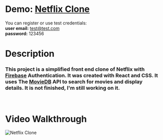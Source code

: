 # Demo: [Netflix Clone](https://netflix-clone-4e8a2.web.app/)
You can register or use test credentials: <br>
<b>user email:</b> test@test.com <br>
<b>password:</b> 123456
<br>

# Description
### This project is a simplified front end clone of Netflix with [Firebase](https://firebase.google.com/) Authentication. It was created with React and CSS. It uses The [MovieDB](https://www.themoviedb.org/) API to search for movies and display details. It is not finished, I'm still working on it.
<br>

# Video Walkthrough
![Netflix Clone](public/images/demo.gif)
